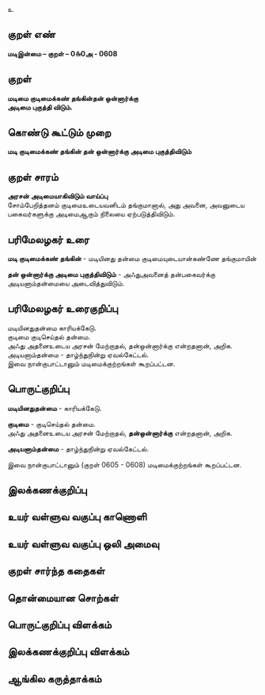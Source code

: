 உ

## குறள் எண் 

**மடிஇன்மை – குறள் – 0௬0அ - 0608**  

## குறள் 

**மடிமை குடிமைக்கண் தங்கின்தன் ஒன்னார்க்கு  
அடிமை புகுத்தி விடும்.**  

## கொண்டு கூட்டும் முறை

**மடி குடிமைக்கண் தங்கின் தன் ஒன்னார்க்கு அடிமை புகுத்திவிடும்**

## குறள் சாரம் 

**அரசன் அடிமையாகிவிடும் வாய்ப்பு**  
சோம்பேறித்தனம் குடிமைஉடையவனிடம் தங்குமானால், அது அவனை, அவனுடைய பகைவர்களுக்கு அடிமைஆகும் நிலையை ஏற்படுத்திவிடும்.  

## பரிமேலழகர் உரை

**மடி குடிமைக்கண் தங்கின்** - மடியினது தன்மை குடிமையுடையான்கண்ணே தங்குமாயின்  

**தன் ஒன்னார்க்கு அடிமை புகுத்திவிடும்** - அஃதுஅவனைத் தன்பகைவர்க்கு அடியனாம்தன்மையை அடைவித்துவிடும்.  


## பரிமேலழகர் உரைகுறிப்பு   

மடியினதுதன்மை காரியக்கேடு.  
குடிமை குடிசெய்தல் தன்மை.   
அஃது அதனைஉடைய அரசன் மேற்றாதல், தன்ஒன்னார்க்கு என்றதனான், அறிக.  
அடியனாம்தன்மை - தாழ்ந்துநின்று ஏவல்கேட்டல்.      
இவை நான்குபாட்டானும் மடிமைக்குற்றங்கள் கூறப்பட்டன.  


## பொருட்குறிப்பு 

**மடியினதுதன்மை** - காரியக்கேடு.  

**குடிமை** - குடிசெய்தல் தன்மை.   
அஃது அதனைஉடைய அரசன் மேற்றாதல், **தன்ஒன்னார்க்கு** என்றதனான், அறிக.  

**அடியனாம்தன்மை** - தாழ்ந்துநின்று ஏவல்கேட்டல். 

இவை நான்குபாட்டானும் (குறள் 0605 - 0608) மடிமைக்குற்றங்கள் கூறப்பட்டன.  

## இலக்கணக்குறிப்பு  


## உயர் வள்ளுவ வகுப்பு காணொளி


## உயர் வள்ளுவ வகுப்பு ஒலி அமைவு 

 
## குறள் சார்ந்த கதைகள் 


## தொன்மையான சொற்கள்


## பொருட்குறிப்பு விளக்கம்


## இலக்கணக்குறிப்பு விளக்கம்


## ஆங்கில கருத்தாக்கம் 


